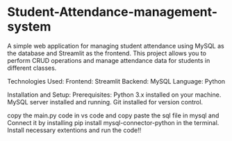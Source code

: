 # Student-Attendance-management-system
A simple web application for managing student attendance using MySQL as the database and Streamlit as the frontend. This project allows you to perform CRUD operations and manage attendance data for students in different classes.

Technologies Used:
Frontend: Streamlit
Backend: MySQL
Language: Python

Installation and Setup:
Prerequisites:
Python 3.x installed on your machine.
MySQL server installed and running.
Git installed for version control.

copy the main.py code in vs code and copy paste the sql file in mysql and Connect it by installing pip install mysql-connector-python in the terminal. Install necessary extentions and run the code!!
 
